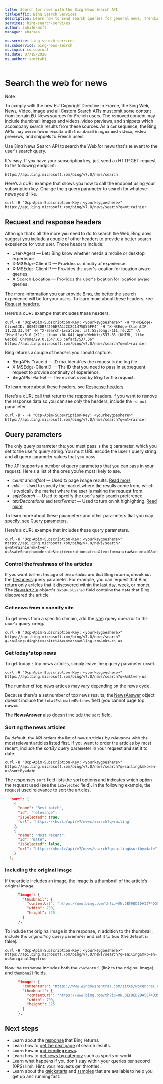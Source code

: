 ```yaml
---
title: Search for news with the Bing News Search API
titleSuffix: Bing Search Services
description: Learn how to send search queries for general news, trending topics, and headlines.
services: bing-search-services
author: swhite-msft
manager: ehansen

ms.service: bing-search-services
ms.subservice: bing-news-search
ms.topic: conceptual
ms.date: 07/15/2020
ms.author: scottwhi
---
```


# Search the web for news

> [!NOTE]
> To comply with the new EU Copyright Directive in France, the Bing Web, News, Video, Image and all Custom Search APIs must omit some content from certain EU News sources for French users. The removed content may include thumbnail images and videos, video previews, and snippets which accompany search results from these sources. As a consequence, the Bing APIs may serve fewer results with thumbnail images and videos, video previews, and snippets to French users.

Use Bing News Search API to search the Web for news that's relevant to the user's search query.

It's easy. If you have your subscription key, just send an HTTP GET request to the following endpoint:

```
https://api.bing.microsoft.com/bing/v7.0/news/search
```

Here's a cURL example that shows you how to call the endpoint using your subscription key. Change the *q* query parameter to search for whatever news you'd like.

```curl
curl -H "Ocp-Apim-Subscription-Key: <yourkeygoeshere>" https://api.bing.microsoft.com/bing/v7.0/news/search?q=mt+rainier
```


## Request and response headers

Although that's all the more you need to do to search the Web, Bing does suggest you include a couple of other headers to provide a better search experience for your user. Those headers include:

- User-Agent &mdash; Lets Bing know whether needs a mobile or desktop experience.
- X-MSEdge-ClientID &mdash; Provides continuity of experience.
- X-MSEdge-ClientIP &mdash; Provides the user's location for location aware queries.
- X-Search-Location &mdash; Provides the user's location for location aware queries.

The more information you can provide Bing, the better the search experience will be for your users. To learn more about these headers, see [Request headers](../reference/headers.md#request-headers).

Here's a cURL example that includes these headers.

```curl
curl -H "Ocp-Apim-Subscription-Key: <yourkeygoeshere>" -H "X-MSEdge-ClientID: 00B4230B74496E7A13CC2C1475056FF4" -H "X-MSEdge-ClientIP: 11.22.33.44" -H "X-Search-Location: lat:55;long:-111;re:22" -A "Mozilla/5.0 (X11; Linux x86_64) AppleWebKit/537.36 (KHTML, like Gecko) Chrome/29.0.1547.65 Safari/537.36" https://api.bing.microsoft.com/bing/v7.0/news/search?q=mt+rainier
```

Bing returns a couple of headers you should capture. 

- BingAPIs-TraceId &mdash; ID that identifies the request in the log file.
- X-MSEdge-ClientID &mdash; The ID that you need to pass in subsequent request to provide continuity of experience.
- BingAPIs-Market &mdash; The market used by Bing for the request.

To learn more about these headers, see [Response headers](../reference/headers.md#response-headers).

Here's a cURL call that returns the response headers. If you want to remove the response data so you can see only the headers, include the `-o nul` parameter.

```curl
curl -D - -H "Ocp-Apim-Subscription-Key: <yourkeygoeshere>" https://api.bing.microsoft.com/bing/v7.0/news/search?q=mt+rainier
```


## Query parameters

The only query parameter that you must pass is the *q* parameter, which you set to the user's query string. You must URL encode the user's query string and all query parameter values that you pass.

The API supports a number of query parameters that you can pass in your request. Here's a list of the ones you're most likely to use.

- *count* and *offset* &mdash; Used to page image results. [Read more](../../bing-web-search/page-results.md)
- *mkt* &mdash; Used to specify the market where the results come from, which is typically the market where the user is making the request from.
- *safeSearch* &mdash; Used to specify the user's safe search preference.
- *textDecorations* and *textFormat* &mdash; Used to turn on hit highlighting. [Read more](../../bing-web-search/hit-highlighting.md)

To learn more about these parameters and other parameters that you may specify, see [Query parameters](../reference/query-parameters.md).

Here's a cURL example that includes these query parameters.

```curl
curl -H "Ocp-Apim-Subscription-Key: <yourkeygoeshere>" https://api.bing.microsoft.com/bing/v7.0/news/search?q=mt+rainier&mkt=en-us&safeSearch=moderate&textdecorations=true&textformat=raw&count=10&offset=0
```

### Control the freshness of the articles

If you want to limit the age of the articles are that Bing returns, check out the [freshness](../reference/query-parameters.md) query parameter. For example, you can request that Bing return only articles that it discovered within the last day, week, or month. The [NewsArticle](../reference/response-objects.md#newsarticle) object's `datePublished` field contains the date that Bing discovered the article.


### Get news from a specify site

To get news from a specific domain, add the [site](https://help.bing.microsoft.com/#apex/18/en-US/10001/-1)) query operator to the user's query string.

```curl
curl -H "Ocp-Apim-Subscription-Key: <yourkeygoeshere>" https://api.bing.microsoft.com/bing/v7.0/news/search?q=sailing+dinghies+site%3Acontososailing.com&mkt=en-us
```

### Get today's top news

To get today's top news articles, simply leave the `q` query parameter unset.

```curl
curl -H "Ocp-Apim-Subscription-Key: <yourkeygoeshere>" https://api.bing.microsoft.com/bing/v7.0/news/search?q=&mkt=en-us
```

The number of top news articles may vary depending on the news cycle.

Because there's a set number of top news results, the [NewsAnswer](../reference/response-objects.md#newsanswer) object doesn't include the `totalEstimatedMatches` field (you cannot page top news).

The **NewsAnswer** also doesn't include the `sort` field.

### Sorting the news articles

By default, the API orders the list of news articles by relevance with the most relevant articles listed first. If you want to order the articles by most recent, include the *sortBy* query parameter in your request and set it to date.

```curl
curl -H "Ocp-Apim-Subscription-Key: <yourkeygoeshere>" https://api.bing.microsoft.com/bing/v7.0/news/search?q=sailing&mkt=en-us&sortBy=date
```

The response’s `sort` field lists the sort options and indicates which option the request used (see the `isSelected` field). In the following example, the request used relevance to sort the articles. 
 
```json
  "sort": [
    {
      "name": "Best match",
      "id": "relevance",
      "isSelected": true,
      "url": "https://<host>/api/v7/news/search?q=sailing"
    },
    {
      "name": "Most recent",
      "id": "date",
      "isSelected": false,
      "url": "https://<host>/api/v7/news/search?q=sailing&sortby=date"
    }
  ],
```

### Including the original image

If the article includes an image, the image is a thumbnail of the article’s original image.

```json
      "image": {
        "thumbnail": {
          "contentUrl": "https://www.bing.com/th?id=ON.3EF9ED2DA5E74D39395D0E21...",
          "width": 700,
          "height": 525
        }
      },
```

To include the original image in the response, in addition to the thumbnail, include the *originalImg* query parameter and set it to true (the default is false).


```curl
curl -H "Ocp-Apim-Subscription-Key: <yourkeygoeshere>" https://api.bing.microsoft.com/bing/v7.0/news/search?q=sailing&mkt=en-us&originalImg=true
```

Now the response includes both the `contentUrl` (link to the original image) and `thumbnail` fields.

```json
      "image": {
        "contentUrl": "https://www.windowscentral.com/sites/wpcentral.com/files...",
        "thumbnail": {
          "contentUrl": "https://www.bing.com/th?id=ON.3EF9ED2DA5E74D39395D0E21...",
          "width": 700,
          "height": 525
        }
      },
 ```


## Next steps

- Learn about the [response](search-response.md) that Bing returns.
- Learn how to [get the next page](../../bing-web-search/page-results.md) of search results.
- Learn how to [get trending news](trending-news.md).
- Learn how to [get news by category](category-news.md) such as sports or world.
- Learn what happens if you don't stay within your queries per second (QPS) limit. Hint: your requests get [throttled](../../bing-web-search/throttling-requests.md).
- Learn about the [quickstarts](../quickstarts/quickstarts.md) and [samples](../samples.md) that are available to help you get up and running fast.

